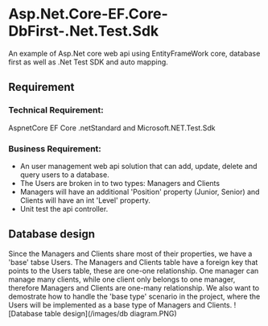 # Asp.Net.Core-EF.Core-DbFirst-.Net.Test.Sdk
An example of Asp.Net core web api using EntityFrameWork core, database first as well as .Net Test SDK and auto mapping.

## Requirement
### Technical Requirement: 
AspnetCore EF Core .netStandard and Microsoft.NET.Test.Sdk 
### Business Requirement: 
* An user management web api solution that can add, update, delete and query users to a database.
* The Users are broken in to two types: Managers and Clients
* Managers will have an additional 'Position' property (Junior, Senior) and Clients will have an int 'Level' property.
* Unit test the api controller.

## Database design
Since the Managers and Clients share most of their properties, we have a 'base' tabse Users.
The Managers and Clients table have a foreign key that points to the Users table, these are one-one relationship.
One manager can manage many clients, while one client only belongs to one manager, therefore Managers and Clients are one-many relationship.
We also want to demostrate how to handle the 'base type' scenario in the project, where the Users will be implemented as a base type of Managers and Clients.
![Database table design](/images/db diagram.PNG)
